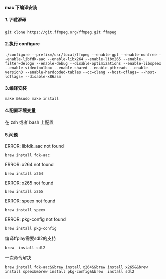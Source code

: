 #### mac 下编译安装
##### 1.下载源码
```
git clone https://git.ffmpeg.org/ffmpeg.git ffmpeg
```
#### 2.执行 configure
```
./configure --prefix=/usr/local/ffmpeg --enable-gpl --enable-nonfree --enable-libfdk-aac --enable-libx264 --enable-libx265 --enable-filter=delogo --enable-debug --disable-optimizations --enable-libspeex --enable-videotoolbox --enable-shared --enable-pthreads --enable-version3 --enable-hardcoded-tables --cc=clang --host-cflags= --host-ldflags= --disable-x86asm

```

#### 3.编译安装
```
make &&sudo make install

```

#### 4.配置环境变量
在 zsh 或者 bash 上配置
#### 5.问题
ERROR: libfdk_aac not found
```
brew install fdk-aac
```
ERROR: x264 not found
```
brew install x264
```
ERROR: x265 not found
```
brew install x265
```
ERROR: speex not found
```
brew install speex
```
ERROR: pkg-config not found
```
brew install pkg-config
```
编译ffplay需要sdl2的支持
```
brew  install sdl2
```
一次命令解决
```
brew install fdk-aac&&brew install x264&&brew install x265&&brew install speex&&brew install pkg-config&&brew  install sdl2
```

